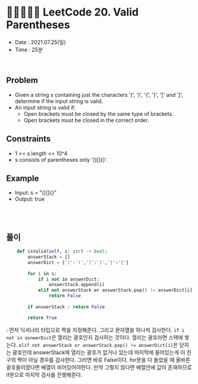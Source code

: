 # 👨🏻🧏🏻‍♂️ LeetCode 20. Valid Parentheses
- Date : 2021.07.25(일)
- Time : 25분
<br>

## Problem

- Given a string s containing just the characters '(', ')', '{', '}', '[' and ']', determine if the input string is valid.
- An input string is valid if:
    - Open brackets must be closed by the same type of brackets.
    - Open brackets must be closed in the correct order.

 
## Constraints
- 1 <= s.length <= 10^4
- s consists of parentheses only '()[]{}'.


## Example

- Input: s = "()[]{}"
- Output: true

<br><br>

## 풀이
```python
    def isValid(self, s: str) -> bool:
        answerStack = []
        answerDict = {')':'(',']':'[','}':'{'}
        
        for i in s:
            if i not in answerDict:
                answerStack.append(i)
            elif not answerStack or answerStack.pop() != answerDict[i] :
                return False
            
        if answerStack : return False

        return True
```
: 먼저 딕셔너리 타입으로 짝을 지정해준다. 그리고 문자열을 하나씩 검사한다. ```if i not in asnwerDict```은 열리는 괄호인지 검사하는 것이다. 열리는 괄호라면 스택에 쌓는다. ``` elif not answerStack or answerStack.pop() != answerDict[i] ```은 닫히는 괄호인데 answerStack에 열리는 괄호가 없거나 있는데 마지막에 들어있는게 이 친구의 짝이 아닐 경우를 검사한다. 그러면 바로 False이다. for문을 다 돌았을 때 올바른 괄호들이였다면 배열이 비어있어야한다. 만약 그렇지 않다면 배열안에 값이 존재하므로 if문으로 마지막 검사를 진행해준다.